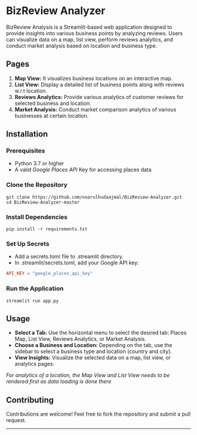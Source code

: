# BizReview Analyzer
BizReview Analysis is a Streamlit-based web application designed to provide insights into various business points by analyzing reviews. Users can visualize data on a map, list view, perform reviews analytics, and conduct market analysis based on location and business type.

## Pages
1. **Map View:** It visualizes business locations on an interactive map.
2. **List View:** Display a detailed list of business points along with reviews w.r.t location.
3. **Reviews Analytics:** Provide various analytics of customer reviews for selected business and location.
4. **Market Analysis:** Conduct market comparison analytics of various businesses at certain location.

## Installation
### Prerequisites
- Python 3.7 or higher
- A valid *Google Places API* Key for accessing places data

### Clone the Repository
```shell
git clone https://github.com/noorulhudaajmal/BizReview-Analyzer.git
cd BizReview-Analyzer-master
```

### Install Dependencies
```shell
pip install -r requirements.txt
```

### Set Up Secrets
- Add a secrets.toml file to .streamlit directory.
- In .streamlit/secrets.toml, add your Google API key:
```toml
API_KEY = "google_places_api_key"
```

### Run the Application
```shell
streamlit run app.py
```

## Usage
- **Select a Tab:** Use the horizontal menu to select the desired tab: Places Map, List View, Reviews Analytics, or Market Analysis.
- **Choose a Business and Location:** Depending on the tab, use the sidebar to select a business type and location (country and city).
- **View Insights:** Visualize the selected data on a map, list view, or analytics pages.

*For analytics of a location, the Map View and List View needs to be rendered first as data loading is done there*

## Contributing
Contributions are welcome! Feel free to fork the repository and submit a pull request.

---